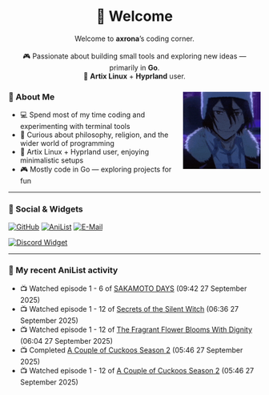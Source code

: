 <h1 align="center">🦊 Welcome</h1>
<p align="center">
  Welcome to <b>axrona</b>’s coding corner.<br><br>
  🎮 Passionate about building small tools and exploring new ideas — primarily in <b>Go</b>.<br>
  🐧 <b>Artix Linux</b> + <b>Hyprland</b> user.
</p>

<div>
<img src="./assets/fyodor-dostoevsky-bsd.gif" width="155" align="right">

### 🦊 About Me

- 💻 Spend most of my time coding and experimenting with terminal tools  
- 🧠 Curious about philosophy, religion, and the wider world of programming  
- 🐧 Artix Linux + Hyprland user, enjoying minimalistic setups  
- 🎮 Mostly code in Go — exploring projects for fun  

</div>

---

### 🔗 Social & Widgets

[![GitHub](https://img.shields.io/badge/GitHub-24292e?style=for-the-badge&logo=github&logoColor=white)](https://github.com/axrona)
[![AniList](https://img.shields.io/badge/AniList-blue?style=for-the-badge&logo=anilist&logoColor=white)](https://anilist.co/user/axrona/)
[![E-Mail](https://img.shields.io/badge/E--Mail-gray?style=for-the-badge&logo=maildotru&logoColor=white)](mailto:yeaweeb@duck.com)

[![Discord Widget](https://dsc-readme.tsuni.dev/api/user/1379125777710190637)](https://discord.com/users/1379125777710190637)

---

### 🌸 My recent AniList activity

<!-- ANILIST_ACTIVITY:start -->

-   📺 Watched episode 1 - 6 of [SAKAMOTO DAYS](https://anilist.co/anime/177709) (09:42 27 September 2025)
-   📺 Watched episode 1 - 12 of [Secrets of the Silent Witch](https://anilist.co/anime/179966) (06:36 27 September 2025)
-   📺 Watched episode 1 - 12 of [The Fragrant Flower Blooms With Dignity](https://anilist.co/anime/181444) (06:04 27 September 2025)
-   📺 Completed [A Couple of Cuckoos Season 2](https://anilist.co/anime/179828) (05:46 27 September 2025)
-   📺 Watched episode 1 - 12 of [A Couple of Cuckoos Season 2](https://anilist.co/anime/179828) (05:46 27 September 2025)

<!-- ANILIST_ACTIVITY:end -->

